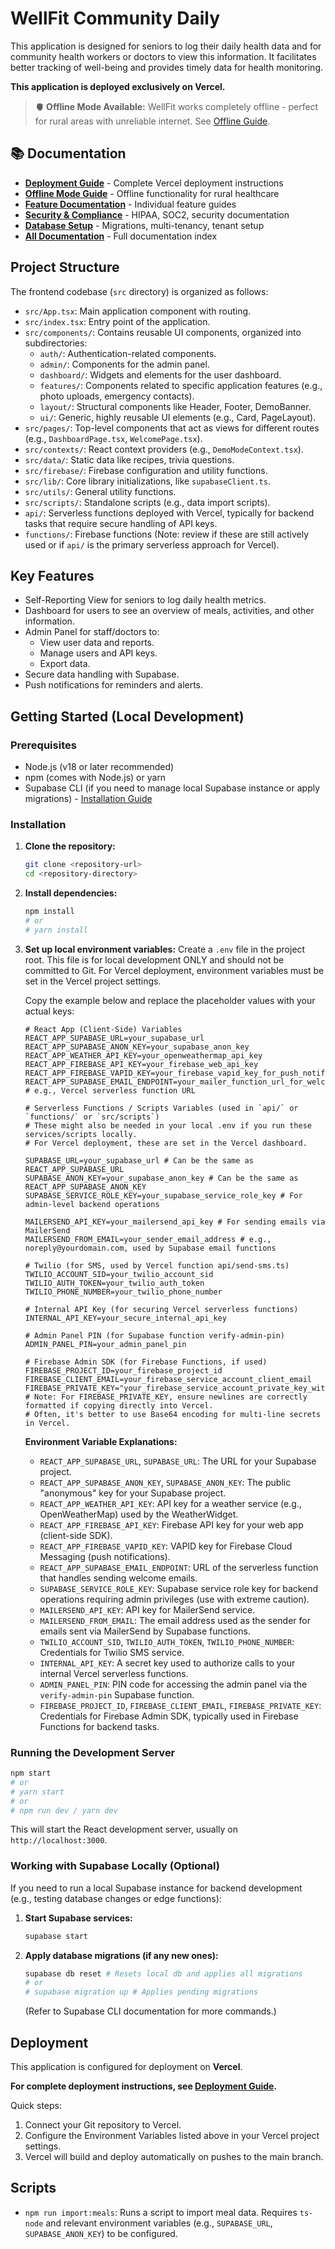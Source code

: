 # WellFit Community Daily

This application is designed for seniors to log their daily health data and for community health workers or doctors to view this information. It facilitates better tracking of well-being and provides timely data for health monitoring.

**This application is deployed exclusively on Vercel.**

> **🫀 Offline Mode Available:** WellFit works completely offline - perfect for rural areas with unreliable internet. See [Offline Guide](docs/OFFLINE_GUIDE.md).

## 📚 Documentation

- **[Deployment Guide](docs/DEPLOYMENT_GUIDE.md)** - Complete Vercel deployment instructions
- **[Offline Mode Guide](docs/OFFLINE_GUIDE.md)** - Offline functionality for rural healthcare
- **[Feature Documentation](docs/features/)** - Individual feature guides
- **[Security & Compliance](docs/security/)** - HIPAA, SOC2, security documentation
- **[Database Setup](docs/database/)** - Migrations, multi-tenancy, tenant setup
- **[All Documentation](docs/)** - Full documentation index

## Project Structure

The frontend codebase (`src` directory) is organized as follows:

*   `src/App.tsx`: Main application component with routing.
*   `src/index.tsx`: Entry point of the application.
*   `src/components/`: Contains reusable UI components, organized into subdirectories:
    *   `auth/`: Authentication-related components.
    *   `admin/`: Components for the admin panel.
    *   `dashboard/`: Widgets and elements for the user dashboard.
    *   `features/`: Components related to specific application features (e.g., photo uploads, emergency contacts).
    *   `layout/`: Structural components like Header, Footer, DemoBanner.
    *   `ui/`: Generic, highly reusable UI elements (e.g., Card, PageLayout).
*   `src/pages/`: Top-level components that act as views for different routes (e.g., `DashboardPage.tsx`, `WelcomePage.tsx`).
*   `src/contexts/`: React context providers (e.g., `DemoModeContext.tsx`).
*   `src/data/`: Static data like recipes, trivia questions.
*   `src/firebase/`: Firebase configuration and utility functions.
*   `src/lib/`: Core library initializations, like `supabaseClient.ts`.
*   `src/utils/`: General utility functions.
*   `src/scripts/`: Standalone scripts (e.g., data import scripts).
*   `api/`: Serverless functions deployed with Vercel, typically for backend tasks that require secure handling of API keys.
*   `functions/`: Firebase functions (Note: review if these are still actively used or if `api/` is the primary serverless approach for Vercel).

## Key Features

*   Self-Reporting View for seniors to log daily health metrics.
*   Dashboard for users to see an overview of meals, activities, and other information.
*   Admin Panel for staff/doctors to:
    *   View user data and reports.
    *   Manage users and API keys.
    *   Export data.
*   Secure data handling with Supabase.
*   Push notifications for reminders and alerts.

## Getting Started (Local Development)

### Prerequisites

*   Node.js (v18 or later recommended)
*   npm (comes with Node.js) or yarn
*   Supabase CLI (if you need to manage local Supabase instance or apply migrations) - [Installation Guide](https://supabase.com/docs/guides/cli)

### Installation

1.  **Clone the repository:**
    ```bash
    git clone <repository-url>
    cd <repository-directory>
    ```
2.  **Install dependencies:**
    ```bash
    npm install
    # or
    # yarn install
    ```
3.  **Set up local environment variables:**
    Create a `.env` file in the project root. This file is for local development ONLY and should not be committed to Git. For Vercel deployment, environment variables must be set in the Vercel project settings.

    Copy the example below and replace the placeholder values with your actual keys:

    ```env
    # React App (Client-Side) Variables
    REACT_APP_SUPABASE_URL=your_supabase_url
    REACT_APP_SUPABASE_ANON_KEY=your_supabase_anon_key
    REACT_APP_WEATHER_API_KEY=your_openweathermap_api_key
    REACT_APP_FIREBASE_API_KEY=your_firebase_web_api_key
    REACT_APP_FIREBASE_VAPID_KEY=your_firebase_vapid_key_for_push_notifications
    REACT_APP_SUPABASE_EMAIL_ENDPOINT=your_mailer_function_url_for_welcome_email # e.g., Vercel serverless function URL

    # Serverless Functions / Scripts Variables (used in `api/` or `functions/` or `src/scripts`)
    # These might also be needed in your local .env if you run these services/scripts locally.
    # For Vercel deployment, these are set in the Vercel dashboard.

    SUPABASE_URL=your_supabase_url # Can be the same as REACT_APP_SUPABASE_URL
    SUPABASE_ANON_KEY=your_supabase_anon_key # Can be the same as REACT_APP_SUPABASE_ANON_KEY
    SUPABASE_SERVICE_ROLE_KEY=your_supabase_service_role_key # For admin-level backend operations

    MAILERSEND_API_KEY=your_mailersend_api_key # For sending emails via MailerSend
    MAILERSEND_FROM_EMAIL=your_sender_email_address # e.g., noreply@yourdomain.com, used by Supabase email functions

    # Twilio (for SMS, used by Vercel function api/send-sms.ts)
    TWILIO_ACCOUNT_SID=your_twilio_account_sid
    TWILIO_AUTH_TOKEN=your_twilio_auth_token
    TWILIO_PHONE_NUMBER=your_twilio_phone_number

    # Internal API Key (for securing Vercel serverless functions)
    INTERNAL_API_KEY=your_secure_internal_api_key

    # Admin Panel PIN (for Supabase function verify-admin-pin)
    ADMIN_PANEL_PIN=your_admin_panel_pin

    # Firebase Admin SDK (for Firebase Functions, if used)
    FIREBASE_PROJECT_ID=your_firebase_project_id
    FIREBASE_CLIENT_EMAIL=your_firebase_service_account_client_email
    FIREBASE_PRIVATE_KEY="your_firebase_service_account_private_key_with_newlines_preserved"
    # Note: For FIREBASE_PRIVATE_KEY, ensure newlines are correctly formatted if copying directly into Vercel.
    # Often, it's better to use Base64 encoding for multi-line secrets in Vercel.
    ```

    **Environment Variable Explanations:**

    *   `REACT_APP_SUPABASE_URL`, `SUPABASE_URL`: The URL for your Supabase project.
    *   `REACT_APP_SUPABASE_ANON_KEY`, `SUPABASE_ANON_KEY`: The public "anonymous" key for your Supabase project.
    *   `REACT_APP_WEATHER_API_KEY`: API key for a weather service (e.g., OpenWeatherMap) used by the WeatherWidget.
    *   `REACT_APP_FIREBASE_API_KEY`: Firebase API key for your web app (client-side SDK).
    *   `REACT_APP_FIREBASE_VAPID_KEY`: VAPID key for Firebase Cloud Messaging (push notifications).
    *   `REACT_APP_SUPABASE_EMAIL_ENDPOINT`: URL of the serverless function that handles sending welcome emails.
    *   `SUPABASE_SERVICE_ROLE_KEY`: Supabase service role key for backend operations requiring admin privileges (use with extreme caution).
    *   `MAILERSEND_API_KEY`: API key for MailerSend service.
    *   `MAILERSEND_FROM_EMAIL`: The email address used as the sender for emails sent via MailerSend by Supabase functions.
    *   `TWILIO_ACCOUNT_SID`, `TWILIO_AUTH_TOKEN`, `TWILIO_PHONE_NUMBER`: Credentials for Twilio SMS service.
    *   `INTERNAL_API_KEY`: A secret key used to authorize calls to your internal Vercel serverless functions.
    *   `ADMIN_PANEL_PIN`: PIN code for accessing the admin panel via the `verify-admin-pin` Supabase function.
    *   `FIREBASE_PROJECT_ID`, `FIREBASE_CLIENT_EMAIL`, `FIREBASE_PRIVATE_KEY`: Credentials for Firebase Admin SDK, typically used in Firebase Functions for backend tasks.

### Running the Development Server

```bash
npm start
# or
# yarn start
# or
# npm run dev / yarn dev
```
This will start the React development server, usually on `http://localhost:3000`.

### Working with Supabase Locally (Optional)

If you need to run a local Supabase instance for backend development (e.g., testing database changes or edge functions):

1.  **Start Supabase services:**
    ```bash
    supabase start
    ```
2.  **Apply database migrations (if any new ones):**
    ```bash
    supabase db reset # Resets local db and applies all migrations
    # or
    # supabase migration up # Applies pending migrations
    ```
    (Refer to Supabase CLI documentation for more commands.)

## Deployment

This application is configured for deployment on **Vercel**.

**For complete deployment instructions, see [Deployment Guide](docs/DEPLOYMENT_GUIDE.md).**

Quick steps:
1.  Connect your Git repository to Vercel.
2.  Configure the Environment Variables listed above in your Vercel project settings.
3.  Vercel will build and deploy automatically on pushes to the main branch.

## Scripts

*   `npm run import:meals`: Runs a script to import meal data. Requires `ts-node` and relevant environment variables (e.g., `SUPABASE_URL`, `SUPABASE_ANON_KEY`) to be configured.

